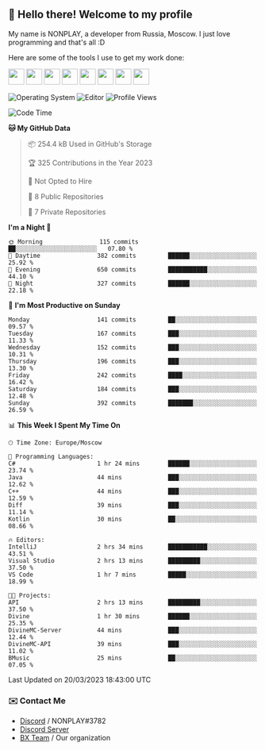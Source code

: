 ## :wave: Hello there! Welcome to my profile

My name is NONPLAY, a developer from Russia, Moscow. I just love programming and that's all :D

Here are some of the tools I use to get my work done:

<kbd><img height="32" src="https://img.icons8.com/color/2x/visual-studio-code-2019.png"></kbd>
<kbd><img height="32" src="https://img.icons8.com/color/2x/linux.png"></kbd>
<kbd><img height="32" src="https://img.icons8.com/fluent/2x/console.png"></kbd>
<kbd><img height="32" src="https://img.icons8.com/color/2x/open-source.png"></kbd>
<kbd><img height="32" src="https://img.icons8.com/color/2x/git.png"></kbd>
<kbd><img height="32" src="https://img.icons8.com/color/2x/nginx.png"></kbd>
<a href="?#gh-light-mode-only"><kbd><img height="32" src="https://img.icons8.com/metro/2x/mysql.png"></kbd></a>
<a href="?#gh-dark-mode-only"><kbd><img height="32" src="https://img.icons8.com/FFFFFF/metro/2x/mysql.png"></kbd></a>

![Operating System](https://img.shields.io/badge/OS-Windows%2010%20Pro-informational?style=for-the-badge&logo=Windows&logoColor=white&color=007ec6)
![Editor](https://img.shields.io/badge/Editor-VS%20Code-informational?style=for-the-badge&logo=Visual%20Studio%20Code&logoColor=white&color=007ec6)
![Profile Views](https://komarev.com/ghpvc/?username=NONPLAYT&color=blue&style=for-the-badge)

<!--START_SECTION:waka-->
![Code Time](http://img.shields.io/badge/Code%20Time-91%20hrs%205%20mins-blue)

**🐱 My GitHub Data** 

> 📦 254.4 kB Used in GitHub's Storage 
 > 
> 🏆 325 Contributions in the Year 2023
 > 
> 🚫 Not Opted to Hire
 > 
> 📜 8 Public Repositories 
 > 
> 🔑 7 Private Repositories 
 > 
**I'm a Night 🦉** 

```text
🌞 Morning                115 commits         ██░░░░░░░░░░░░░░░░░░░░░░░   07.80 % 
🌆 Daytime                382 commits         ██████░░░░░░░░░░░░░░░░░░░   25.92 % 
🌃 Evening                650 commits         ███████████░░░░░░░░░░░░░░   44.10 % 
🌙 Night                  327 commits         ██████░░░░░░░░░░░░░░░░░░░   22.18 % 
```
📅 **I'm Most Productive on Sunday** 

```text
Monday                   141 commits         ██░░░░░░░░░░░░░░░░░░░░░░░   09.57 % 
Tuesday                  167 commits         ███░░░░░░░░░░░░░░░░░░░░░░   11.33 % 
Wednesday                152 commits         ███░░░░░░░░░░░░░░░░░░░░░░   10.31 % 
Thursday                 196 commits         ███░░░░░░░░░░░░░░░░░░░░░░   13.30 % 
Friday                   242 commits         ████░░░░░░░░░░░░░░░░░░░░░   16.42 % 
Saturday                 184 commits         ███░░░░░░░░░░░░░░░░░░░░░░   12.48 % 
Sunday                   392 commits         ███████░░░░░░░░░░░░░░░░░░   26.59 % 
```


📊 **This Week I Spent My Time On** 

```text
🕑︎ Time Zone: Europe/Moscow

💬 Programming Languages: 
C#                       1 hr 24 mins        ██████░░░░░░░░░░░░░░░░░░░   23.74 % 
Java                     44 mins             ███░░░░░░░░░░░░░░░░░░░░░░   12.62 % 
C++                      44 mins             ███░░░░░░░░░░░░░░░░░░░░░░   12.59 % 
Diff                     39 mins             ███░░░░░░░░░░░░░░░░░░░░░░   11.14 % 
Kotlin                   30 mins             ██░░░░░░░░░░░░░░░░░░░░░░░   08.66 % 

🔥 Editors: 
IntelliJ                 2 hrs 34 mins       ███████████░░░░░░░░░░░░░░   43.51 % 
Visual Studio            2 hrs 13 mins       █████████░░░░░░░░░░░░░░░░   37.50 % 
VS Code                  1 hr 7 mins         █████░░░░░░░░░░░░░░░░░░░░   18.99 % 

🐱‍💻 Projects: 
API                      2 hrs 13 mins       █████████░░░░░░░░░░░░░░░░   37.50 % 
Divine                   1 hr 30 mins        ██████░░░░░░░░░░░░░░░░░░░   25.35 % 
DivineMC-Server          44 mins             ███░░░░░░░░░░░░░░░░░░░░░░   12.44 % 
DivineMC-API             39 mins             ███░░░░░░░░░░░░░░░░░░░░░░   11.02 % 
BMusic                   25 mins             ██░░░░░░░░░░░░░░░░░░░░░░░   07.05 % 
```


 Last Updated on 20/03/2023 18:43:00 UTC
<!--END_SECTION:waka-->

### ✉️ Contact Me

- [Discord](https://discord.com/users/597087584090587177) / NONPLAY#3782
- [Discord Server](https://discord.gg/p7cxhw7E2M)
- [BX Team](https://github.com/BX-Team) / Our organization
